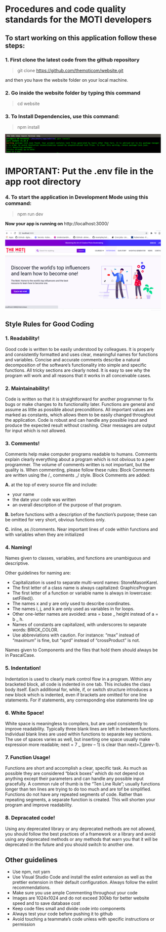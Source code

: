 # Procedures and code quality standards for the MOTI developers

## To start working on this application follow these steps:

### 1. First clone the latest code from the github repository

> git clone https://github.com/themoticom/website.git

and then you have the website folder on your local machine.

### 2. Go inside the website folder by typing this command

> cd website

### 3. To Install Dependencies, use this command:

> npm install

![](Wallpapers/yarnInstall.png)

# IMPORTANT: Put the .env file in the app root directory

### 4. To start the application in Development Mode using this command:

> npm run dev

**Now your app is running on** http://localhost:3000/

![](Wallpapers/local.png)

## Style Rules for Good Coding

### 1. Readability!

Good code is written to be easily understood by colleagues. It is properly and consistently formatted and uses clear, meaningful names for functions and variables. Concise and accurate comments describe a natural decomposition of the software’s functionality into simple and specific functions. All tricky sections are clearly noted. It is easy to see why the program will work and all reasons that it works in all conceivable cases.

### 2. Maintainability!

Code is written so that it is straightforward for another programmer to fix bugs or make changes to its functionality later. Functions are general and assume as little as possible about preconditions. All important values are marked as constants, which allows them to be easily changed throughout the application. Code is robust and can handle any possible input and produce the expected result without crashing. Clear messages are output for input which is not allowed.

### 3. Comments!

Comments help make computer programs readable to humans. Comments explain clearly everything about a program which is not obvious to a peer programmer. The volume of comments written is not important, but the quality is.
When commenting, please follow these rules:
Block Comments are written using the /_ comments _/ style.
Block Comments are added:

**A.** at the top of every source file and include:

- your name
- the date your code was written
- an overall description of the purpose of that program.

**B.** before functions with a description of the function’s purpose; these can be omitted for very short, obvious functions only.

**C.** inline, as //comments. Near important lines of code within functions and with variables when they are initialized

### 4. Naming!

Names given to classes, variables, and functions are unambiguous and descriptive.

Other guidelines for naming are:

- Capitalization is used to separate multi-word names: StoneMasonKarel.
- The first letter of a class name is always capitalized: GraphicsProgram
- The first letter of a function or variable name is always in lowercase: setFilled().
- The names x and y are only used to describe coordinates.
- The names i, j, and k are only used as variables in for loops.
- Other one-letter names are avoided: area = base _ height instead of a = b _ h.
- Names of constants are capitalized, with underscores to separate words: BRICK_COLOR.
- Use abbreviations with caution. For instance: “max” instead of “maximum” is fine, but “xprd” instead of “crossProduct” is not.

Names given to Components and the files that hold them should always be in PascalCase.

### 5. Indentation!

Indentation is used to clearly mark control flow in a program. Within any bracketed block, all code is indented in one tab. This includes the class body itself. Each additional for, while, if, or switch structure introduces a new block which is indented, even if brackets are omitted for one line statements. For if statements, any corresponding else statements line up

### 6. White Space!

White space is meaningless to compilers, but are used consistently to improve readability. Typically three blank lines are left in between functions. Individual blank lines are used within functions to separate key sections. The use of spaces varies as well, but inserting one space usually make expression more readable; next = 7 _ (prev – 1) is clear than next=7_(prev-1).

### 7. Function Usage!

Functions are short and accomplish a clear, specific task. As much as possible they are considered “black boxes” which do not depend on anything except their parameters and can handle any possible input gracefully. A common rule of thumb is the “Ten Line Rule”; usually functions longer than ten lines are trying to do too much and are tof be simplified. Functions do not have any repeated segments of code. Rather than repeating segments, a separate function is created. This will shorten your program and improve readability.

### 8. Depracated code!
Using any deprecated library or any deprecated methods are not allowed, you should follow the best practices of a framework or a library and avoid using any deprecated methods or any methods that warn you that it will be deprecated in the future and you should switch to another one.

## Other guidelines

- Use npm, not yarn
- Use Visual Studio Code and install the eslint extension as well as the prettier extension in their default configuration. Always follow the eslint recommendations.
- Make sure you use ample Commenting throughout your code
- Images are 1024x1024 and do not exceed 300kb for better website speed and to save database cost
- Keep code files small and divide code into components
- Always test your code before pushing it to github
- Avoid touching a teammate’s code unless with specific instructions or permission

